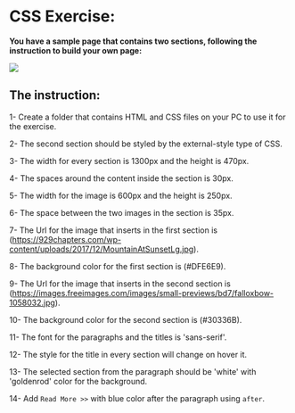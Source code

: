 # CSS Exercise:

**You have a sample page that contains two sections, following the instruction to build your own page:**

![](https://i.imgur.com/JGcIoUm.png)

## The instruction:

1- Create a folder that contains HTML and CSS files on your PC to use it for the exercise.

2- The second section should be styled by the external-style type of CSS.

3- The width for every section is 1300px and the height is 470px.

4- The spaces around the content inside the section is 30px.

5- The width for the image is 600px and the height is 250px.

6- The space between the two images in the section is 35px.

7- The Url for the image that inserts in the first section is (https://929chapters.com/wp-content/uploads/2017/12/MountainAtSunsetLg.jpg).

8- The background color for the first section is (#DFE6E9).

9- The Url for the image that inserts in the second section is (https://images.freeimages.com/images/small-previews/bd7/falloxbow-1058032.jpg).

10- The background color for the second section is (#30336B).

11- The font for the paragraphs and the titles is 'sans-serif'.

12- The style for the title in every section will change on hover it.

13- The selected section from the paragraph should be 'white' with 'goldenrod' color for the background.

14- Add `Read More >>` with blue color after the paragraph using `after`.
